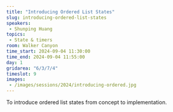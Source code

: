 ```yaml
---
title: "Introducing Ordered List States"
slug: introducing-ordered-list-states
speakers:
 - Shunping Huang
topics:
 - State & timers
room: Walker Canyon
time_start: 2024-09-04 11:30:00
time_end: 2024-09-04 11:55:00
day: 1
gridarea: "6/3/7/4"
timeslot: 9
images:
 - /images/sessions/2024/introducing-ordered.jpg 
---
```


To introduce ordered list states from concept to implementation.